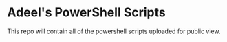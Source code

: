 # **Adeel's PowerShell Scripts**

This repo will contain all of the powershell scripts uploaded for public view.
